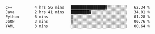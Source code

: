 <!--START_SECTION:waka-->

```txt
C++          4 hrs 56 mins   ███████████████▓░░░░░░░░░   62.34 %
Java         2 hrs 41 mins   ████████▓░░░░░░░░░░░░░░░░   34.01 %
Python       6 mins          ▒░░░░░░░░░░░░░░░░░░░░░░░░   01.28 %
JSON         3 mins          ▒░░░░░░░░░░░░░░░░░░░░░░░░   00.76 %
YAML         3 mins          ░░░░░░░░░░░░░░░░░░░░░░░░░   00.64 %
```

<!--END_SECTION:waka-->
